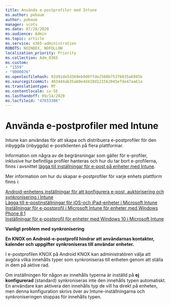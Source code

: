 ```yaml
---
title: Använda e-postprofiler med Intune
ms.author: pebaum
author: pebaum
manager: scotv
ms.date: 07/28/2020
ms.audience: Admin
ms.topic: article
ms.service: o365-administration
ROBOTS: NOINDEX, NOFOLLOW
localization_priority: Priority
ms.collection: Adm_O365
ms.custom:
- "1559"
- "9000076"
ms.openlocfilehash: 92d91de5d369eb9d0ffde2580b75376035a6945b
ms.sourcegitcommit: 483444ab35ab0e4d410d121562045efde47aa61a
ms.translationtype: MT
ms.contentlocale: sv-SE
ms.lasthandoff: 09/14/2020
ms.locfileid: "47653306"
---
```

# <a name="using-email-profiles-with-intune"></a>Använda e-postprofiler med Intune

Intune kan användas för att skapa och distribuera e-postprofiler för den inbyggda (inbyggda) e-postklienten på flera plattformar.

Information om några av de begränsningar som gäller för e-profiler, inklusive hur befintliga profiler hanteras och hur du tar bort e-profilerna, finns i avsnittet [lägga till inställningar för e-post på enheter med Intune](https://docs.microsoft.com/intune/email-settings-configure).

Mer information om hur du skapar e-postprofiler för varje enhets plattform finns i:

[Android-enhetens inställningar för att konfigurera e-post, auktorisering och synkronisering i Intune](https://docs.microsoft.com/intune/email-settings-android)  
[Lägga till e-postinställningar för iOS-och iPad-enheter i Microsoft Intune](https://docs.microsoft.com/intune/email-settings-ios)  
[Inställningar för e-postprofil i Microsoft Intune för enheter med Windows Phone 8,1](https://docs.microsoft.com/intune/email-settings-windows-phone-8-1)  
[Inställningar för e-postprofil för enheter med Windows 10 i Microsoft Intune](https://docs.microsoft.com/intune/email-settings-windows-10)

**Vanligt problem med synkronisering**

**En KNOX on Android-e-postprofil hindrar att användarnas kontakter, kalender och uppgifter synkroniseras till användar enheter.**

I e-postprofilen KNOX på Android KNOX kan administratören välja att avgöra vilka innehålls typer som synkroniseras till enheten genom att ställa in dem på aktive rad.

Om inställningen för någon av innehålls typerna är inställd på **ej konfigurerad** (standard) synkroniseras inte den innehålls typen automatiskt. En användare kan aktivera den innehålls typ de vill ha direkt på enheten, men denna konfiguration skrivs över av Intune-inställningarna och synkroniseringen stoppas för innehålls typen.

